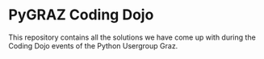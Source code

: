 # PyGRAZ Coding Dojo

This repository contains all the solutions we have come up with during the
Coding Dojo events of the Python Usergroup Graz.
